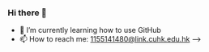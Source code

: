 ### Hi there 👋
- 🌱 I’m currently learning how to use GitHub
- 📫 How to reach me: 1155141480@link.cuhk.edu.hk
-->
